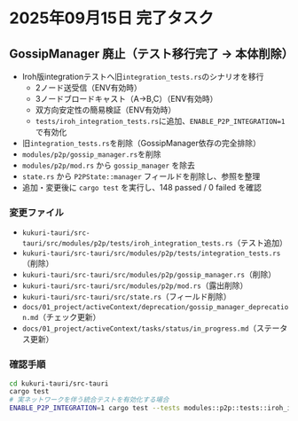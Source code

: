 # 2025年09月15日 完了タスク

## GossipManager 廃止（テスト移行完了 → 本体削除）

- Iroh版integrationテストへ旧`integration_tests.rs`のシナリオを移行
  - 2ノード送受信（ENV有効時）
  - 3ノードブロードキャスト（A→B,C）（ENV有効時）
  - 双方向安定性の簡易検証（ENV有効時）
  - `tests/iroh_integration_tests.rs`に追加、`ENABLE_P2P_INTEGRATION=1`で有効化
- 旧`integration_tests.rs`を削除（GossipManager依存の完全排除）
- `modules/p2p/gossip_manager.rs`を削除
- `modules/p2p/mod.rs` から `gossip_manager` を除去
- `state.rs` から `P2PState::manager` フィールドを削除し、参照を整理
- 追加・変更後に `cargo test` を実行し、148 passed / 0 failed を確認

### 変更ファイル
- `kukuri-tauri/src-tauri/src/modules/p2p/tests/iroh_integration_tests.rs`（テスト追加）
- `kukuri-tauri/src-tauri/src/modules/p2p/tests/integration_tests.rs`（削除）
- `kukuri-tauri/src-tauri/src/modules/p2p/gossip_manager.rs`（削除）
- `kukuri-tauri/src-tauri/src/modules/p2p/mod.rs`（露出削除）
- `kukuri-tauri/src-tauri/src/state.rs`（フィールド削除）
- `docs/01_project/activeContext/deprecation/gossip_manager_deprecation.md`（チェック更新）
- `docs/01_project/activeContext/tasks/status/in_progress.md`（ステータス更新）

### 確認手順
```bash
cd kukuri-tauri/src-tauri
cargo test
# 実ネットワークを伴う統合テストを有効化する場合
ENABLE_P2P_INTEGRATION=1 cargo test --tests modules::p2p::tests::iroh_integration_tests
```

